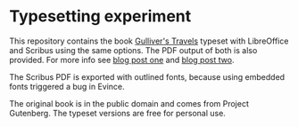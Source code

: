 # Typesetting experiment

This repository contains the book [Gulliver's
Travels](https://www.gutenberg.org/ebooks/65473) typeset with
LibreOffice and Scribus using the same options. The PDF output of both
is also provided. For more info see [blog post
one](https://nibblestew.blogspot.com/2021/06/formatting-entire-book-with-libreoffice.html)
and [blog post
two](https://nibblestew.blogspot.com/2021/06/typesetting-full-book-part-ii-scribus.html).

The Scribus PDF is exported with outlined fonts, because using
embedded fonts triggered a bug in Evince.

The original book is in the public domain and comes from Project
Gutenberg. The typeset versions are free for personal use.
